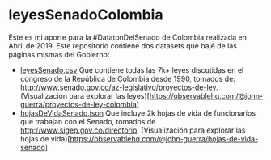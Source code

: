 # leyesSenadoColombia
Este es mi aporte para la #DatatonDelSenado de Colombia realizada en Abril de 2019. Este repositorio contiene dos datasets que bajé de las páginas mismas del Gobierno:

* [leyesSenado.csv](https://github.com/john-guerra/leyesSenadoColombia/blob/master/leyesSenado.csv) Que contiene todas las 7k+ leyes discutidas en el congreso de la República de Colombia desde 1990, tomados de: http://www.senado.gov.co/az-legislativo/proyectos-de-ley. (Visualización para explorar las leyes)[https://observablehq.com/@john-guerra/proyectos-de-ley-colombia]
* [hojasDeVidaSenado.json](https://github.com/john-guerra/leyesSenadoColombia/blob/master/hojasDeVidaSenado.json) Que incluye 2k hojas de vida de funcionarios que trabajan con el Senado, tomados de http://www.sigep.gov.co/directorio. (Visualización para explorar las hojas de vida)[https://observablehq.com/@john-guerra/hojas-de-vida-senado]
